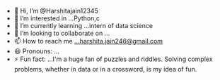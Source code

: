 - 👋 Hi, I’m @Harshitajain12345
- 👀 I’m interested in ...Python,c
- 🌱 I’m currently learning ...intern of data science
- 💞️ I’m looking to collaborate on ...
- 📫 How to reach me ...harshita.jain246@gmail.com
- 😄 Pronouns: ...
- ⚡ Fun fact: ...I'm a huge fan of puzzles and riddles. Solving complex problems, whether in data or in a crossword, is my idea of fun.

<!---
Harshitajain12345/Harshitajain12345 is a ✨ special ✨ repository because its `README.md` (this file) appears on your GitHub profile.
You can click the Preview link to take a look at your changes.
--->
